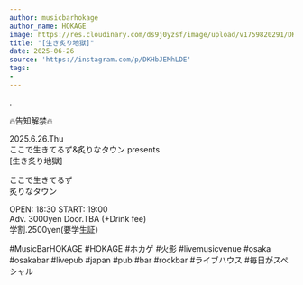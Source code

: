 ```yaml
---
author: musicbarhokage
author_name: HOKAGE
image: https://res.cloudinary.com/ds9j0yzsf/image/upload/v1759820291/DKHbJEMhLDE.jpg
title: "[生き炙り地獄]"
date: 2025-06-26
source: 'https://instagram.com/p/DKHbJEMhLDE'
tags:
- 
---
```

.

🔥告知解禁🔥

2025.6.26.Thu<br>
ここで生きてるず&炙りなタウン presents<br>
[生き炙り地獄]

ここで生きてるず<br>
炙りなタウン

OPEN: 18:30 START: 19:00<br>
Adv. 3000yen Door.TBA (+Drink fee)<br>
学割.2500yen(要学生証）

#MusicBarHOKAGE #HOKAGE #ホカゲ #火影 #livemusicvenue #osaka #osakabar #livepub #japan #pub #bar #rockbar #ライブハウス #毎日がスペシャル